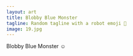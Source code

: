 ```yaml
---
layout: art
title: Blobby Blue Monster
tagline: Random tagline with a robot emoji 🤖
image: 19.jpg
---
```

Blobby Blue Monster ☺️